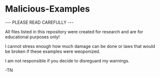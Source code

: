 # Malicious-Examples

--- PLEASE READ CAREFULLY ---

All files listed in this repository were created for research and are for educational purposes only!

I cannot stress enough how much damage can be done or laws that would be broken if these examples were weoponized.

I am not responsible if you decide to disreguard my warnings.

-TN
